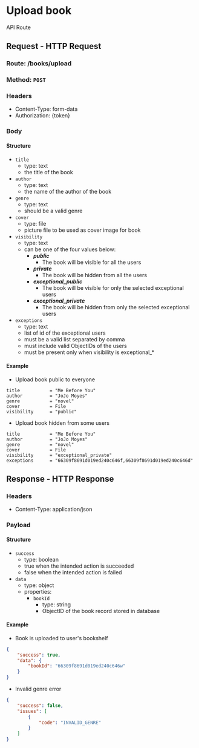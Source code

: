 # Upload book
API Route

## Request - HTTP Request
### Route: /books/upload
### Method: `POST`
### Headers
- Content-Type: form-data
- Authorization: {token}
### Body
#### Structure
- `title`
  - type: text
  - the title of the book
- `author`
  - type: text
  - the name of the author of the book
- `genre`
  - type: text
  - should be a valid genre
- `cover`
  - type: file
  - picture file to be used as cover image for book
- `visibility`
  - type: text
  - can be one of the four values below:
    - ***public***
      - The book will be visible for all the users
    - ***private***
      - The book will be hidden from all the users
    - ***exceptional_public***
      - The book will be visible for only the selected exceptional users
    - ***exceptional_private***
      - The book will be hidden from only the selected exceptional users
- `exceptions`
  - type: text
  - list of id of the exceptional users
  - must be a valid list separated by comma
  - must include valid ObjectIDs of the users
  - must be present only when visibility is exceptional_*
#### Example
- Upload book public to everyone
```form-data
title           = "Me Before You"
author          = "JoJo Moyes"
genre           = "novel"
cover           = File
visibility      = "public"
```
- Upload book hidden from some users
```form-data
title           = "Me Before You"
author          = "JoJo Moyes"
genre           = "novel"
cover           = File
visibility      = "exceptional_private"
exceptions      = "66309f8691d019ed240c646f,66309f8691d019ed240c646d"
```

## Response - HTTP Response
### Headers
- Content-Type: application/json
### Payload
#### Structure
- `success`
  - type: boolean
  - true when the intended action is succeeded
  - false when the intended action is failed
- `data`
  - type: object
  - properties:
    - `bookId`
      - type: string
      - ObjectID of the book record stored in database
#### Example
- Book is uploaded to user's bookshelf
```json
{
    "success": true,
    "data": {
        "bookId": "66309f8691d019ed240c646w"
    }
}
```
- Invalid genre error
```json
{
    "success": false,
    "issues": [
        {
            "code": "INVALID_GENRE"
        }
    ]
}
```